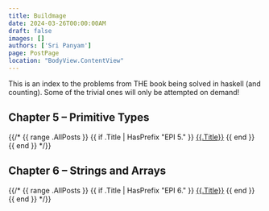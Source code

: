 ```yaml
---
title: Buildmage
date: 2024-03-26T00:00:00AM
draft: false
images: []
authors: ['Sri Panyam']
page: PostPage
location: "BodyView.ContentView"
---
```


This is an index to the problems from THE book being solved in haskell (and counting). Some of the trivial ones will only be attempted on demand!

## Chapter 5 – Primitive Types

{{/*
{{ range .AllPosts }}
  {{ if .Title | HasPrefix "EPI 5." }}
    [{{.Title}}]({{.Link}})
  {{ end }}
{{ end }}
*/}}

## Chapter 6 – Strings and Arrays

{{/*
{{ range .AllPosts }}
  {{ if .Title | HasPrefix "EPI 6." }}
    [{{.Title}}]({{.Link}})
  {{ end }}
{{ end }}
*/}}
